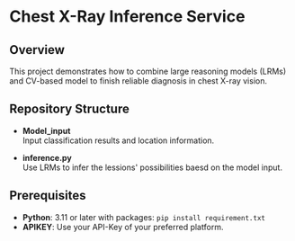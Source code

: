 # Chest X-Ray Inference Service

## Overview

This project demonstrates how to combine large reasoning models (LRMs) and CV-based model to finish reliable diagnosis in chest X-ray vision.

## Repository Structure

- **Model_input**  
  Input classification results and location information.

- **inference.py**  
  Use LRMs to infer the lessions' possibilities baesd on the model input.

## Prerequisites

- **Python**: 3.11 or later with packages: `pip install requirement.txt`
- **APIKEY**: Use your API-Key of your preferred platform.

